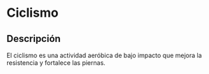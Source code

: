# Ciclismo

## Descripción
El ciclismo es una actividad aeróbica de bajo impacto que mejora la resistencia y fortalece las piernas.
